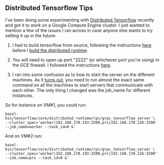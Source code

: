 ## Distributed Tensorflow Tips

I've been doing some experimenting with [Distributed Tensorflow](https://github.com/tensorflow/tensorflow/tree/master/tensorflow/core/distributed_runtime) recently and got it to work on a Google Compute Engine cluster. I just wanted to mention a few of the issues I ran across in case anyone else wants to try setting it up in the future:

1. I had to build tensorflow from source, following the instructions [here](https://www.tensorflow.org/versions/master/get_started/os_setup.html#create-the-pip-package-and-install) before I [build the distributed runtime](https://github.com/tensorflow/tensorflow/tree/master/tensorflow/core/distributed_runtime).

2. You will need to open up port "2222" (or whichever port you're using) in the GCE firewall. I followed the instructions [here](https://cloud.google.com/compute/docs/networking#addingafirewall).

3. I ran into some confusion as to how to start the server on the different machines. As it [turns out](https://github.com/tensorflow/tensorflow/issues/1418), you need to run almost the exact same command on all the machines to start servers that communicate with each other. The only thing I changed was the job_name for different instances. 

So for instance on VM#1, you could run:

```
bazel-bin/tensorflow/core/distributed_runtime/rpc/grpc_tensorflow_server \
--cluster_spec='worker|192.168.170.193:2500,prs|192.168.170.226:2500' --job_name=worker --task_id=0 &'
```

And on VM#2 run:

```
bazel-bin/tensorflow/core/distributed_runtime/rpc/grpc_tensorflow_server \
--cluster_spec='worker|192.168.170.193:2500,prs|192.168.170.226:2500' --job_name=prs --task_id=0 &'
```